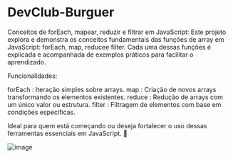 # DevClub-Burguer

Conceitos de forEach, mapear, reduzir e filtrar em JavaScript:
Este projeto explora e demonstra os conceitos fundamentais das funções de array em JavaScript: forEach, map, reducee filter. Cada uma dessas funções é explicada e acompanhada de exemplos práticos para facilitar o aprendizado.

Funcionalidades:

forEach : Iteração simples sobre arrays.
map : Criação de novos arrays transformando os elementos existentes.
reduce : Redução de arrays com um único valor ou estrutura.
filter : Filtragem de elementos com base em condições específicas.

Ideal para quem está começando ou deseja fortalecer o uso dessas ferramentas essenciais em JavaScript. 🚀



![image](https://github.com/user-attachments/assets/4cf938ae-0309-4a39-a251-24d01bdc1936)
